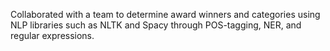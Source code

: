  Collaborated with a team to determine award winners and categories using NLP libraries such as NLTK and Spacy through POS-tagging, NER,  and regular expressions. 
